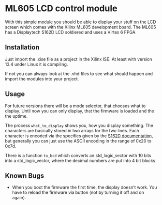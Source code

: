 ML605 LCD control module
========================

With this simple module you should be able to display your stuff on the LCD screen which comes with the Xilinx ML605 development board. The ML605 has a Displaytech S162D LCD soldiered and uses a Virtex 6 FPGA

Installation
------------

Just import the .xise file as a project in the Xilinx ISE. At least with version 13.4 under Linux it is compiling.

If not you can always look at the .vhd files to see what should happen and import the modules into your project.

Usage
-----

For future versions there will be a mode selector, that chooses what to display. Until now you can only display, that the firmware is loaded and the the uptime.

The process `what_to_display` shows you, how you display something. The characters are basically stored in two arrays for the two lines. Each character is encoded via the specifics given by the [S162D documentation](http://www.displaytech-us.com/16x2-character-lcd-displays-d), but generally you can just use the ASCII encoding in the range of 0x20 to 0x7d.

There is a function `to_bcd` which converts an std_logic_vector with 10 bits into a std_logic_vector, where the decimal numbers are put into 4 bit blocks.

Known Bugs
----------

* When you boot the firmware the first time, the display doesn't work. You have to reload the firmware via button (not by turning it off and on again).
